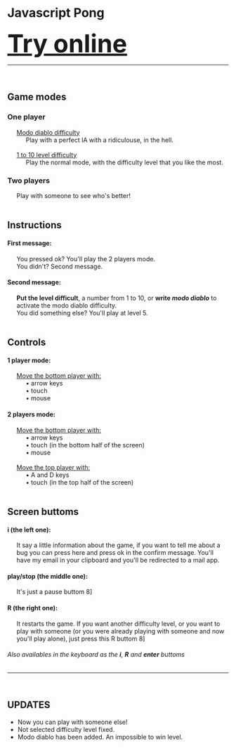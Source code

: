 # Javascript Pong
<a style="font-size: 4em; font-weight: bold;" href="https://luizon.github.io/Javascript_Pong">Try online</a>

---------------------------------------------------------
<br />

## Game modes
### One player
<div style="margin: 0 0 0 1.5em;">
	<u>Modo diablo difficulty</u>
	<div style="margin: 0 0 0 1.5em;">
		Play with a perfect IA with a ridiculouse, in the hell.
	</div>
	<br />
	<u>1 to 10 level difficulty</u>
	<div style="margin: 0 0 0 1.5em;">
		Play the normal mode, with the difficulty level that you like the most.
	</div>
</div>

### Two players
<div style="margin: 0 0 0 1.5em;">
	Play with someone to see who's better!
</div>
<br />

## Instructions
#### First message:
<div style="margin: 0 0 0 1.5em;">
	You pressed ok? You'll play the 2 players mode.
	<br />
	You didn't? Second message.
</div>

#### Second message:
<div style="margin: 0 0 0 1.5em;">
	<b>Put the level difficult</b>, a number from 1 to 10,
	or <b>write <i>modo diablo</i></b> to activate the modo diablo difficulty.
	<br />
	You did something else? You'll play at level 5.
</div>
<br />

## Controls
#### 1 player mode:
<div style="margin: 0 0 0 1.5em;">
	<u>Move the bottom player with:</u> <br />
	<div style="margin: 0 0 0 1.5em;">
		• arrow keys <br />
		• touch <br />
		• mouse
	</div>
</div>

#### 2 players mode:
<div style="margin: 0 0 0 1.5em;">
	<u>Move the bottom player with:</u> <br />
	<div style="margin: 0 0 0 1.5em;">
		• arrow keys <br />
		• touch (in the bottom half of the screen) <br />
		• mouse <br />
	</div>
	<br />
	<u>Move the top player with:</u> <br />
	<div style="margin: 0 0 0 1.5em;">
		• A and D keys <br />
		• touch (in the top half of the screen)
	</div>
</div>
<br />

## Screen buttoms
#### i (the left one):
<div style="margin: 0 0 0 1.5em;">
	It say a little information about the game, if you want to tell me about a bug you can press here and press ok in the confirm message. You'll have my email in your clipboard and you'll be redirected to a mail app.
</div>

#### play/stop (the middle one):
<div style="margin: 0 0 0 1.5em;">
	It's just a pause buttom  8]
</div>

#### R (the right one):
<div style="margin: 0 0 0 1.5em;">
	It restarts the game. If you want another difficulty level, or you want to play with someone (or you were already playing with someone and now you'll play alone), just press this R buttom 8]
</div>

###### Also availables in the keyboard as the <b><i>i</i></b>, <b><i>R</i></b> and <b><i>enter</i></b> buttoms

---------------------------------------------------------
<br />

## UPDATES
 * Now you can play with someone else!
 * Not selected difficulty level fixed.
 * Modo diablo has been added. An impossible to win level.